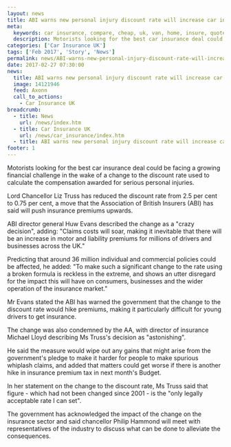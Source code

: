 ```yaml
---
layout: news
title: ABI warns new personal injury discount rate will increase car insurance premiums - Quotezone.co.uk
meta:
  keywords: car insurance, compare, cheap, uk, van, home, insure, quotes, online, comparison, bike, loans, life
  description: Motorists looking for the best car insurance deal could be facing a growing financial challenge in the wake of a change to the discount rate used to calculate the compensation awarded for serious personal injuries
categories: ['Car Insurance UK']
tags: ['Feb 2017', 'Story', 'News']
permalink: news/ABI-warns-new-personal-injury-discount-rate-will-increase-car-insurance-premiums.htm
date: 2017-02-27 07:30:00
news:
  title: ABI warns new personal injury discount rate will increase car insurance premiums
  image: 14121946
  feed: Axonn
  call_to_actions:
    - Car Insurance UK
breadcrumb:
  - title: News
    url: /news/index.htm
  - title: Car Insurance UK
    url: /news/car_insurance/index.htm
  - title: ABI warns new personal injury discount rate will increase car insurance premiums
footer: 1
---
```


Motorists looking for the best car insurance deal could be facing a growing financial challenge in the wake of a change to the discount rate used to calculate the compensation awarded for serious personal injuries.

Lord Chancellor Liz Truss has reduced the discount rate from 2.5 per cent to 0.75 per cent, a move that the Association of British Insurers (ABI) has said will push insurance premiums upwards.

ABI director general Huw Evans described the change as a &quot;crazy decision&quot;, adding: &quot;Claims costs will soar, making it inevitable that there will be an increase in motor and liability premiums for millions of drivers and businesses across the UK.&quot;

Predicting that around 36 million individual and commercial policies could be affected, he added: &quot;To make such a significant change to the rate using a broken formula is reckless in the extreme, and shows an utter disregard for the impact this will have on consumers, businesses and the wider operation of the insurance market.&quot;

Mr Evans stated the ABI has warned the government that the change to the discount rate would hike premiums, making it particularly difficult for young drivers to get insurance. &nbsp;

The change was also condemned by the AA, with director of insurance Michael Lloyd describing Ms Truss&#39;s decision as &quot;astonishing&quot;.

He said the measure would wipe out any gains that might arise from the government&#39;s pledge to make it harder for people to make spurious whiplash claims, and added that matters could get worse if there is another hike in insurance premium tax in next month&#39;s Budget.

In her statement on the change to the discount rate, Ms Truss said that figure - which had not been changed since 2001 - is the &quot;only legally acceptable rate I can set&quot;.

The government has acknowledged the impact of the change on the insurance sector and said chancellor Philip Hammond will meet with representatives of the industry to discuss what can be done to alleviate the consequences.
